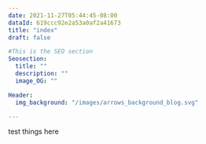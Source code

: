 ```yaml
---
date: 2021-11-27T05:44:45-08:00
dataId: 619ccc92e2a53a0af2a41673
title: "index"
draft: false

#This is the SEO section
Seosection:
  title: ""
  description: ""
  image_OG: ""

Header:
  img_background: "/images/arrows_background_blog.svg"

---
```

test things here
